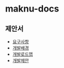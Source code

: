 # maknu-docs

## 제안서
- [요구사항](./Proposal/Proposal.md)
- [개발배경](./Proposal/Proposal.md/#erp-development-plan)
- [개발로드맵](./Proposal/Proposal.md/#백앤드)
- [개발제안](./Proposal/Proposal.md/#manku-erp-project-제안사항)